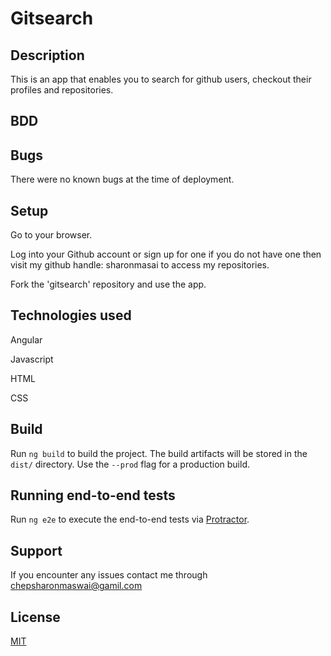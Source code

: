 # Gitsearch

## Description

This is an app that enables you to search for github users, checkout their profiles and repositories.

## BDD


## Bugs

There were no known bugs at the time of deployment.



## Setup

Go to your browser.



Log into your Github account or sign up for one if you do not have one then visit my github handle: sharonmasai to access my repositories.

Fork the 'gitsearch' repository and use the app.


## Technologies used

Angular

Javascript

HTML

CSS



## Build

Run `ng build` to build the project. The build artifacts will be stored in the `dist/` directory. Use the `--prod` flag for a production build.


## Running end-to-end tests

Run `ng e2e` to execute the end-to-end tests via [Protractor](http://www.protractortest.org/).


## Support

If you encounter any issues  contact me through chepsharonmaswai@gamil.com


## License
[MIT](https://choosealicense.com/licenses/mit/)
